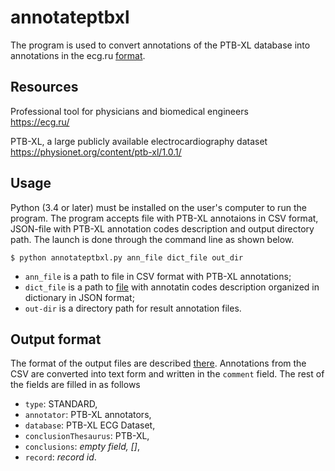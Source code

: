 # annotateptbxl

The program is used to convert annotations of the PTB-XL database into annotations in the ecg.ru [format](https://github.com/mcsltd/ecganncompare/blob/master/docs/formats.md#input-files-format).

## Resources

Professional tool for physicians and biomedical engineers  
https://ecg.ru/

PTB-XL, a large publicly available electrocardiography dataset  
https://physionet.org/content/ptb-xl/1.0.1/

## Usage

Python (3.4 or later) must be installed on the user's computer to run the program. The program accepts file with PTB-XL annotaions in CSV format, JSON-file with PTB-XL annotation codes description and output directory path. The launch is done through the command line as shown below.

    $ python annotateptbxl.py ann_file dict_file out_dir

- `ann_file` is a path to file in CSV format with PTB-XL annotations;
- `dict_file` is a path to [file](./ptbxl-dict.json) with annotatin codes description organized in dictionary in JSON format;
- `out-dir` is a directory path for result annotation files.

## Output format

The format of the output files are described [there](https://github.com/mcsltd/ecganncompare/blob/master/docs/formats.md#input-files-format).
Annotations from the CSV are converted into text form and written in the `comment` field. The rest of the fields are filled in as follows
- `type`: STANDARD,
- `annotator`: PTB-XL annotators,
- `database`: PTB-XL ECG Dataset,
- `conclusionThesaurus`: PTB-XL,
- `conclusions`: _empty field, []_,
- `record`: _record id_.

